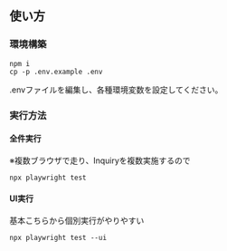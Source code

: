 ## 使い方

### 環境構築

```shell
npm i
cp -p .env.example .env
```

.envファイルを編集し、各種環境変数を設定してください。

### 実行方法

#### 全件実行

※複数ブラウザで走り、Inquiryを複数実施するので

```shell
npx playwright test
```

#### UI実行

基本こちらから個別実行がやりやすい

```shell
npx playwright test --ui
```
